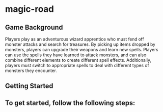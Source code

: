 # magic-road

## Game Background

Players play as an adventurous wizard apprentice who must fend off monster attacks and search for treasures.
By picking up items dropped by monsters, players can upgrade their weapons and learn new spells. 
Players can use the spells they have learned to attack monsters, and can also combine different elements to create different spell effects. 
Additionally, players must switch to appropriate spells to deal with different types of monsters they encounter.

## Getting Started

To get started, follow the following steps:
- 
